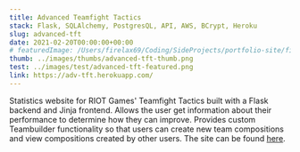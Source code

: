 ```yaml
---
title: Advanced Teamfight Tactics
stack: Flask, SQLAlchemy, PostgresQL, API, AWS, BCrypt, Heroku
slug: advanced-tft
date: 2021-02-20T00:00:00+00:00
# featuredImage: /Users/firelax69/Coding/SideProjects/portfolio-site/first-portfolio/src/images/featured/advanced-tft-featured.png
thumb: ../images/thumbs/advanced-tft-thumb.png
test: ../images/test/advanced-tft-featured.png
link: https://adv-tft.herokuapp.com/
---
```


Statistics website for RIOT Games' Teamfight Tactics built with a Flask backend and Jinja frontend. Allows the user get information about their performance to determine how they can improve. Provides custom Teambuilder functionality so that users can create new team compositions and view compositions created by other users. The site can be found [here](https://adv-tft.herokuapp.com/).
